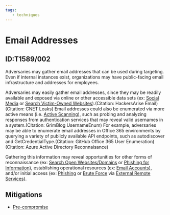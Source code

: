 ```yaml
---
tags:
   - techniques
---
```

# Email Addresses
## ID:T1589/002
Adversaries may gather email addresses that can be used during targeting. Even if internal instances exist, organizations may have public-facing email infrastructure and addresses for employees.

Adversaries may easily gather email addresses, since they may be readily available and exposed via online or other accessible data sets (ex: [Social Media](/mitre/techniques/T1593/001) or [Search Victim-Owned Websites](/mitre/techniques/T1594)).(Citation: HackersArise Email)(Citation: CNET Leaks) Email addresses could also be enumerated via more active means (i.e. [Active Scanning](/mitre/techniques/T1595)), such as probing and analyzing responses from authentication services that may reveal valid usernames in a system.(Citation: GrimBlog UsernameEnum) For example, adversaries may be able to enumerate email addresses in Office 365 environments by querying a variety of publicly available API endpoints, such as autodiscover and GetCredentialType.(Citation: GitHub Office 365 User Enumeration)(Citation: Azure Active Directory Reconnaisance)

Gathering this information may reveal opportunities for other forms of reconnaissance (ex: [Search Open Websites/Domains](/mitre/techniques/T1593) or [Phishing for Information](/mitre/techniques/T1598)), establishing operational resources (ex: [Email Accounts](/mitre/techniques/T1586/002)), and/or initial access (ex: [Phishing](/mitre/techniques/T1566) or [Brute Force](/mitre/techniques/T1110) via [External Remote Services](/mitre/techniques/T1133)).
## Mitigations
* [Pre-compromise](mitigations/M1056)
